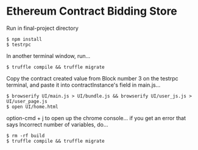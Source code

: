 # Ethereum Contract Bidding Store
Run in final-project directory
```
$ npm install
$ testrpc
```
In another terminal window, run...
```
$ truffle compile && truffle migrate
```
Copy the contract created value from Block number 3 on the testrpc terminal, and paste it into contractInstance's field in main.js...
```
$ browserify UI/main.js > UI/bundle.js && browserify UI/user_js.js > UI/user_page.js
$ open UI/home.html
```
option-cmd + j to open up the chrome console...
if you get an error that says Incorrect number of variables, do...
```
$ rm -rf build
$ truffle compile && truffle migrate
```
